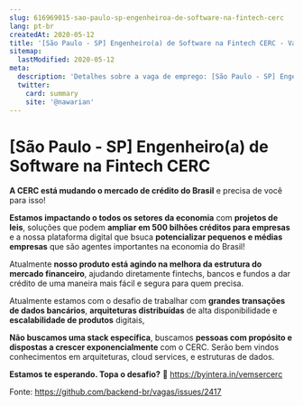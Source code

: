 ```yaml
---
slug: 616969015-sao-paulo-sp-engenheiroa-de-software-na-fintech-cerc
lang: pt-br
createdAt: 2020-05-12
title: '[São Paulo - SP] Engenheiro(a) de Software na Fintech CERC - Vaga de Emprego'
sitemap:
  lastModified: 2020-05-12
meta:
  description: 'Detalhes sobre a vaga de emprego: [São Paulo - SP] Engenheiro(a) de Software na Fintech CERC'
  twitter:
    card: summary
    site: '@nawarian'
---
```


# [São Paulo - SP] Engenheiro(a) de Software na Fintech CERC

**A CERC está mudando o mercado de crédito do Brasil** e precisa de você para isso!

**Estamos impactando o todos os setores da economia** com **projetos de leis**, soluções que podem **ampliar em 500 bilhões créditos para empresas** e a nossa plataforma digital que bsuca **potencializar pequenos e médias empresas** que são agentes importantes na economia do Brasil!

Atualmente **nosso produto está agindo na melhora da estrutura do mercado financeiro**, ajudando diretamente fintechs, bancos e fundos a dar crédito de uma maneira mais fácil e segura para quem precisa.

Atualmente estamos com o desafio de trabalhar com **grandes transações de dados bancários**, **arquiteturas distribuídas** de alta disponibilidade e **escalabilidade de produtos** digitais,

**Não buscamos uma stack específica**, buscamos **pessoas com propósito e dispostas a crescer exponencialmente** com o CERC. Serão bem vindos conhecimentos em arquiteturas, cloud services, e estruturas de dados.

**Estamos te esperando. Topa o desafio?** 🙂 https://byintera.in/vemsercerc

Fonte: https://github.com/backend-br/vagas/issues/2417